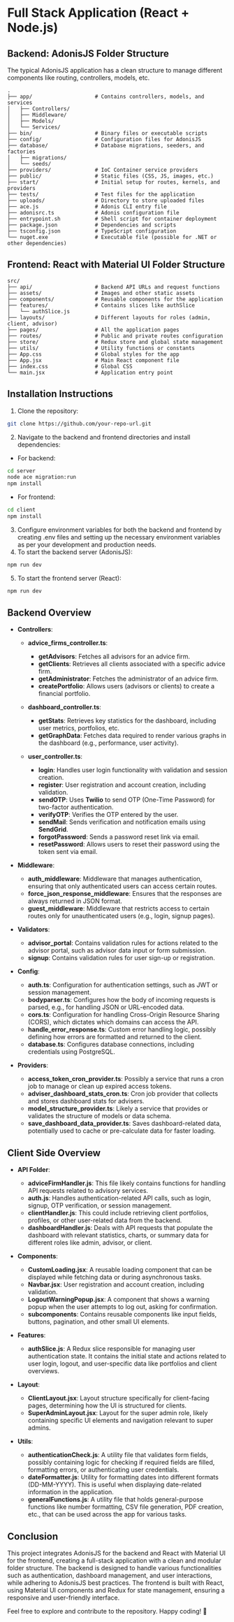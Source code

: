# Full Stack Application (React + Node.js)
## Backend: AdonisJS Folder Structure

The typical AdonisJS application has a clean structure to manage different components like routing, controllers, models, etc.

```
.
├── app/                    # Contains controllers, models, and services
│   ├── Controllers/
│   ├── Middleware/
│   ├── Models/
│   └── Services/
├── bin/                    # Binary files or executable scripts
├── config/                 # Configuration files for AdonisJS
├── database/               # Database migrations, seeders, and factories
│   ├── migrations/
│   └── seeds/
├── providers/              # IoC Container service providers
├── public/                 # Static files (CSS, JS, images, etc.)
├── start/                  # Initial setup for routes, kernels, and providers
├── tests/                  # Test files for the application
├── uploads/                # Directory to store uploaded files
├── ace.js                  # Adonis CLI entry file
├── adonisrc.ts             # Adonis configuration file
├── entrypoint.sh           # Shell script for container deployment
├── package.json            # Dependencies and scripts
├── tsconfig.json           # TypeScript configuration
└── nuget.exe               # Executable file (possible for .NET or other dependencies)
```

## Frontend: React with Material UI Folder Structure

```
src/
├── api/                    # Backend API URLs and request functions
├── assets/                 # Images and other static assets
├── components/             # Reusable components for the application
├── features/               # Contains slices like authSlice
│   └── authSlice.js
├── layouts/                # Different layouts for roles (admin, client, advisor)
├── pages/                  # All the application pages
├── routes/                 # Public and private routes configuration
├── store/                  # Redux store and global state management
├── utils/                  # Utility functions or constants
├── App.css                 # Global styles for the app
├── App.jsx                 # Main React component file
├── index.css               # Global CSS
└── main.jsx                # Application entry point
```

## Installation Instructions

1. Clone the repository:
```bash
git clone https://github.com/your-repo-url.git
```
2. Navigate to the backend and frontend directories and install dependencies:
- For backend:
```bash
cd server
node ace migration:run
npm install
```
- For frontend:
```bash
cd client
npm install
```
3. Configure environment variables for both the backend and frontend by creating .env files and setting up the necessary environment variables as per your development and production needs.
4. To start the backend server (AdonisJS):
```bash
npm run dev
```
5. To start the frontend server (React):
```bash
npm run dev
```

## Backend Overview

- **Controllers**:
  - **advice_firms_controller.ts**:
    - **getAdvisors**: Fetches all advisors for an advice firm.
    - **getClients**: Retrieves all clients associated with a specific advice firm.
    - **getAdministrator**: Fetches the administrator of an advice firm.
    - **createPortfolio**: Allows users (advisors or clients) to create a financial portfolio.

  - **dashboard_controller.ts**:
    - **getStats**: Retrieves key statistics for the dashboard, including user metrics, portfolios, etc.
    - **getGraphData**: Fetches data required to render various graphs in the dashboard (e.g., performance, user activity).

  - **user_controller.ts**:
    - **login**: Handles user login functionality with validation and session creation.
    - **register**: User registration and account creation, including validation.
    - **sendOTP**: Uses **Twilio** to send OTP (One-Time Password) for two-factor authentication.
    - **verifyOTP**: Verifies the OTP entered by the user.
    - **sendMail**: Sends verification and notification emails using **SendGrid**.
    - **forgotPassword**: Sends a password reset link via email.
    - **resetPassword**: Allows users to reset their password using the token sent via email.

- **Middleware**:
  - **auth_middleware**: Middleware that manages authentication, ensuring that only authenticated users can access certain routes.
  - **force_json_response_middleware**: Ensures that the responses are always returned in JSON format.
  - **guest_middleware**: Middleware that restricts access to certain routes only for unauthenticated users (e.g., login, signup pages).

- **Validators**:
  - **advisor_portal**: Contains validation rules for actions related to the advisor portal, such as advisor data input or form submission.
  - **signup**: Contains validation rules for user sign-up or registration.

- **Config**:
  - **auth.ts**: Configuration for authentication settings, such as JWT or session management.
  - **bodyparser.ts**: Configures how the body of incoming requests is parsed, e.g., for handling JSON or URL-encoded data.
  - **cors.ts**: Configuration for handling Cross-Origin Resource Sharing (CORS), which dictates which domains can access the API.
  - **handle_error_response.ts**: Custom error handling logic, possibly defining how errors are formatted and returned to the client.
  - **database.ts**: Configures database connections, including credentials using PostgreSQL.

- **Providers**:
  - **access_token_cron_provider.ts**: Possibly a service that runs a cron job to manage or clean up expired access tokens.
  - **adviser_dashboard_stats_cron.ts**: Cron job provider that collects and stores dashboard stats for advisers.
  - **model_structure_provider.ts**: Likely a service that provides or validates the structure of models or data schema.
  - **save_dashboard_data_provider.ts**: Saves dashboard-related data, potentially used to cache or pre-calculate data for faster loading.

## Client Side Overview

- **API Folder**:
  - **adviceFirmHandler.js**: This file likely contains functions for handling API requests related to advisory services.
  - **auth.js**: Handles authentication-related API calls, such as login, signup, OTP verification, or session management.
  - **clientHandler.js**: This could include retrieving client portfolios, profiles, or other user-related data from the backend.
  - **dashboardHandler.js**: Deals with API requests that populate the dashboard with relevant statistics, charts, or summary data for different roles like admin, advisor, or client.

- **Components**:
  - **CustomLoading.jsx**: A reusable loading component that can be displayed while fetching data or during asynchronous tasks.
  - **Navbar.jsx**: User registration and account creation, including validation.
  - **LogoutWarningPopup.jsx**: A component that shows a warning popup when the user attempts to log out, asking for confirmation.
  - **subcomponents**: Contains reusable components like input fields, buttons, pagination, and other small UI elements.

- **Features**:
  - **authSlice.js**: A Redux slice responsible for managing user authentication state. It contains the initial state and actions related to user login, logout, and user-specific data like portfolios and client overviews.

- **Layout**:
  - **ClientLayout.jsx**: Layout structure specifically for client-facing pages, determining how the UI is structured for clients.
  - **SuperAdminLayout.jsx**: Layout for the super admin role, likely containing specific UI elements and navigation relevant to super admins.

- **Utils**:
  - **authenticationCheck.js**: A utility file that validates form fields, possibly containing logic for checking if required fields are filled, formatting errors, or authenticating user credentials.
  - **dateFormatter.js**: Utility for formatting dates into different formats (DD-MM-YYYY). This is useful when displaying date-related information in the application.
  - **generalFunctions.js**: A utility file that holds general-purpose functions like number formatting, CSV file generation, PDF creation, etc., that can be used across the app for various tasks.

## Conclusion
This project integrates AdonisJS for the backend and React with Material UI for the frontend, creating a full-stack application with a clean and modular folder structure. The backend is designed to handle various functionalities such as authentication, dashboard management, and user interactions, while adhering to AdonisJS best practices. The frontend is built with React, using Material UI components and Redux for state management, ensuring a responsive and user-friendly interface.

Feel free to explore and contribute to the repository. Happy coding! 🎉